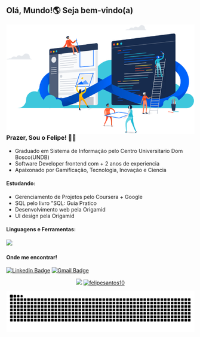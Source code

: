 ## Olá, Mundo!🌎 Seja bem-vindo(a)

<img align="right" src="https://github.com/felipesantos10/felipesantos10/blob/master/image.png" width="550"/>

### Prazer, Sou o Felipe!  👨‍💻
  
- Graduado em Sistema de Informação pelo Centro Universitario Dom Bosco(UNDB)
- Software Developer frontend com + 2 anos de experiencia
- Apaixonado por Gamificação, Tecnologia, Inovação e Ciencia

#### Estudando: 
- Gerenciamento de Projetos pelo Coursera + Google 
- SQL pelo livro "SQL: Guia Pratico
- Desenvolvimento web pela Origamid
- UI design pela Origamid 
   

<h4>Linguagens e  Ferramentas:</h4>
<a href="https://skillicons.dev"   >
  <img src="https://skillicons.dev/icons?i=javascript,css,html,python,nodejs,git,figma,github,vscode" />
</a>

#### Onde me encontrar!

[![Linkedin Badge](https://img.shields.io/badge/-LinkedIn-blue?style=flat-square&logo=Linkedin&logoColor=white&link=https://www.linkedin.com/in/luis-felipe-5623a8197/)](https://www.linkedin.com/in/luis-felipe-santos-silva-5623a8197/)  [![Gmail Badge](https://img.shields.io/badge/-Gmail-c14438?style=flat-square&logo=Gmail&logoColor=white&link=mailtofelipedev.ti@gmail.com)](mailto:felipedev.ti@gmail.com) 
<p align = "center">
  <a href="https://github.com/felipesantos10"><img src="https://github-readme-stats.vercel.app/api/top-langs/?username=felipesantos10&layout=compact&theme=dark"/></a> 
  <a href="https://github.com/felipesantos10"><img src="https://github-readme-stats.vercel.app/api?username=felipesantos10&show_icons=true&theme=dark&include_all_commits=true&count_private=true" alt="felipesantos10"/></a>
</p> 

![Snake animation](https://github.com/felipesantos10/felipesantos10/blob/master/snake.svg)
 
  

 

